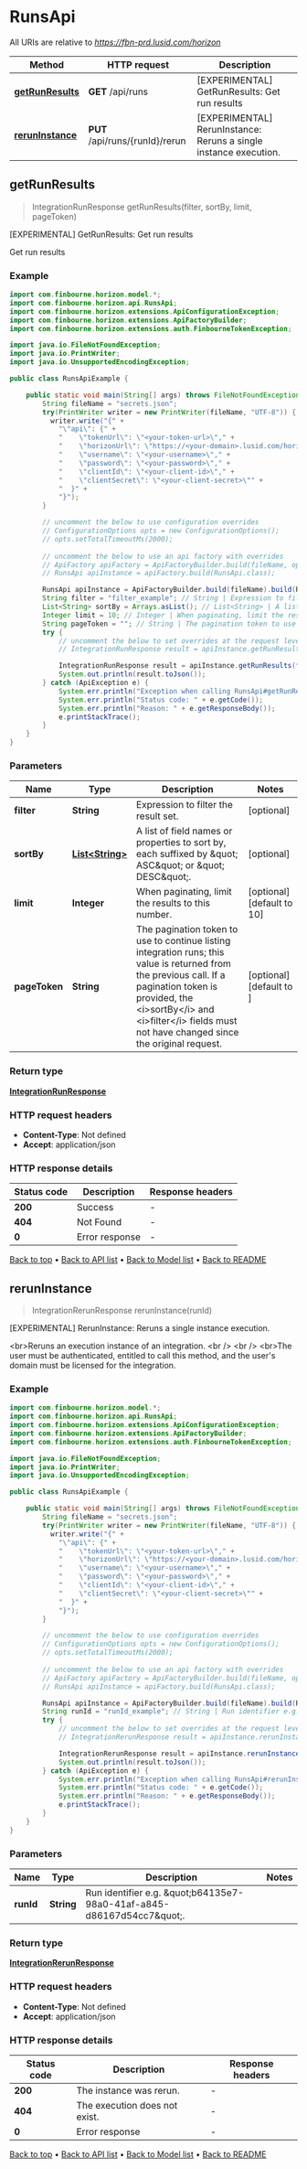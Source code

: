 # RunsApi

All URIs are relative to *https://fbn-prd.lusid.com/horizon*

| Method | HTTP request | Description |
|------------- | ------------- | -------------|
| [**getRunResults**](RunsApi.md#getRunResults) | **GET** /api/runs | [EXPERIMENTAL] GetRunResults: Get run results |
| [**rerunInstance**](RunsApi.md#rerunInstance) | **PUT** /api/runs/{runId}/rerun | [EXPERIMENTAL] RerunInstance: Reruns a single instance execution. |



## getRunResults

> IntegrationRunResponse getRunResults(filter, sortBy, limit, pageToken)

[EXPERIMENTAL] GetRunResults: Get run results

Get run results

### Example

```java
import com.finbourne.horizon.model.*;
import com.finbourne.horizon.api.RunsApi;
import com.finbourne.horizon.extensions.ApiConfigurationException;
import com.finbourne.horizon.extensions.ApiFactoryBuilder;
import com.finbourne.horizon.extensions.auth.FinbourneTokenException;

import java.io.FileNotFoundException;
import java.io.PrintWriter;
import java.io.UnsupportedEncodingException;

public class RunsApiExample {

    public static void main(String[] args) throws FileNotFoundException, UnsupportedEncodingException, ApiConfigurationException, FinbourneTokenException {
        String fileName = "secrets.json";
        try(PrintWriter writer = new PrintWriter(fileName, "UTF-8")) {
          writer.write("{" +
            "\"api\": {" +
            "    \"tokenUrl\": \"<your-token-url>\"," +
            "    \"horizonUrl\": \"https://<your-domain>.lusid.com/horizon\"," +
            "    \"username\": \"<your-username>\"," +
            "    \"password\": \"<your-password>\"," +
            "    \"clientId\": \"<your-client-id>\"," +
            "    \"clientSecret\": \"<your-client-secret>\"" +
            "  }" +
            "}");
        }

        // uncomment the below to use configuration overrides
        // ConfigurationOptions opts = new ConfigurationOptions();
        // opts.setTotalTimeoutMs(2000);
        
        // uncomment the below to use an api factory with overrides
        // ApiFactory apiFactory = ApiFactoryBuilder.build(fileName, opts);
        // RunsApi apiInstance = apiFactory.build(RunsApi.class);

        RunsApi apiInstance = ApiFactoryBuilder.build(fileName).build(RunsApi.class);
        String filter = "filter_example"; // String | Expression to filter the result set.
        List<String> sortBy = Arrays.asList(); // List<String> | A list of field names or properties to sort by, each suffixed by \" ASC\" or \" DESC\".
        Integer limit = 10; // Integer | When paginating, limit the results to this number.
        String pageToken = ""; // String | The pagination token to use to continue listing integration runs; this value is returned from   the previous call. If a pagination token is provided, the <i>sortBy</i> and <i>filter</i> fields must not have changed since the original request.
        try {
            // uncomment the below to set overrides at the request level
            // IntegrationRunResponse result = apiInstance.getRunResults(filter, sortBy, limit, pageToken).execute(opts);

            IntegrationRunResponse result = apiInstance.getRunResults(filter, sortBy, limit, pageToken).execute();
            System.out.println(result.toJson());
        } catch (ApiException e) {
            System.err.println("Exception when calling RunsApi#getRunResults");
            System.err.println("Status code: " + e.getCode());
            System.err.println("Reason: " + e.getResponseBody());
            e.printStackTrace();
        }
    }
}
```

### Parameters


| Name | Type | Description  | Notes |
|------------- | ------------- | ------------- | -------------|
| **filter** | **String**| Expression to filter the result set. | [optional] |
| **sortBy** | [**List&lt;String&gt;**](String.md)| A list of field names or properties to sort by, each suffixed by \&quot; ASC\&quot; or \&quot; DESC\&quot;. | [optional] |
| **limit** | **Integer**| When paginating, limit the results to this number. | [optional] [default to 10] |
| **pageToken** | **String**| The pagination token to use to continue listing integration runs; this value is returned from   the previous call. If a pagination token is provided, the &lt;i&gt;sortBy&lt;/i&gt; and &lt;i&gt;filter&lt;/i&gt; fields must not have changed since the original request. | [optional] [default to ] |

### Return type

[**IntegrationRunResponse**](IntegrationRunResponse.md)

### HTTP request headers

- **Content-Type**: Not defined
- **Accept**: application/json


### HTTP response details
| Status code | Description | Response headers |
|-------------|-------------|------------------|
| **200** | Success |  -  |
| **404** | Not Found |  -  |
| **0** | Error response |  -  |

[Back to top](#) &#8226; [Back to API list](../README.md#documentation-for-api-endpoints) &#8226; [Back to Model list](../README.md#documentation-for-models) &#8226; [Back to README](../README.md)


## rerunInstance

> IntegrationRerunResponse rerunInstance(runId)

[EXPERIMENTAL] RerunInstance: Reruns a single instance execution.

&lt;br&gt;Reruns an execution instance of an integration.  &lt;br /&gt;  &lt;br /&gt;  &lt;br&gt;The user must be authenticated, entitled to call this method, and the user&#39;s domain must be licensed for the integration.

### Example

```java
import com.finbourne.horizon.model.*;
import com.finbourne.horizon.api.RunsApi;
import com.finbourne.horizon.extensions.ApiConfigurationException;
import com.finbourne.horizon.extensions.ApiFactoryBuilder;
import com.finbourne.horizon.extensions.auth.FinbourneTokenException;

import java.io.FileNotFoundException;
import java.io.PrintWriter;
import java.io.UnsupportedEncodingException;

public class RunsApiExample {

    public static void main(String[] args) throws FileNotFoundException, UnsupportedEncodingException, ApiConfigurationException, FinbourneTokenException {
        String fileName = "secrets.json";
        try(PrintWriter writer = new PrintWriter(fileName, "UTF-8")) {
          writer.write("{" +
            "\"api\": {" +
            "    \"tokenUrl\": \"<your-token-url>\"," +
            "    \"horizonUrl\": \"https://<your-domain>.lusid.com/horizon\"," +
            "    \"username\": \"<your-username>\"," +
            "    \"password\": \"<your-password>\"," +
            "    \"clientId\": \"<your-client-id>\"," +
            "    \"clientSecret\": \"<your-client-secret>\"" +
            "  }" +
            "}");
        }

        // uncomment the below to use configuration overrides
        // ConfigurationOptions opts = new ConfigurationOptions();
        // opts.setTotalTimeoutMs(2000);
        
        // uncomment the below to use an api factory with overrides
        // ApiFactory apiFactory = ApiFactoryBuilder.build(fileName, opts);
        // RunsApi apiInstance = apiFactory.build(RunsApi.class);

        RunsApi apiInstance = ApiFactoryBuilder.build(fileName).build(RunsApi.class);
        String runId = "runId_example"; // String | Run identifier e.g. \"b64135e7-98a0-41af-a845-d86167d54cc7\".
        try {
            // uncomment the below to set overrides at the request level
            // IntegrationRerunResponse result = apiInstance.rerunInstance(runId).execute(opts);

            IntegrationRerunResponse result = apiInstance.rerunInstance(runId).execute();
            System.out.println(result.toJson());
        } catch (ApiException e) {
            System.err.println("Exception when calling RunsApi#rerunInstance");
            System.err.println("Status code: " + e.getCode());
            System.err.println("Reason: " + e.getResponseBody());
            e.printStackTrace();
        }
    }
}
```

### Parameters


| Name | Type | Description  | Notes |
|------------- | ------------- | ------------- | -------------|
| **runId** | **String**| Run identifier e.g. \&quot;b64135e7-98a0-41af-a845-d86167d54cc7\&quot;. | |

### Return type

[**IntegrationRerunResponse**](IntegrationRerunResponse.md)

### HTTP request headers

- **Content-Type**: Not defined
- **Accept**: application/json


### HTTP response details
| Status code | Description | Response headers |
|-------------|-------------|------------------|
| **200** | The instance was rerun. |  -  |
| **404** | The execution does not exist. |  -  |
| **0** | Error response |  -  |

[Back to top](#) &#8226; [Back to API list](../README.md#documentation-for-api-endpoints) &#8226; [Back to Model list](../README.md#documentation-for-models) &#8226; [Back to README](../README.md)

